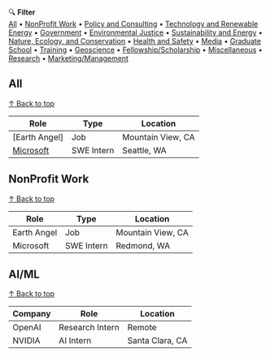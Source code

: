 🔍 **Filter**  
[All](#all) • [NonProfit Work](#nonprofit) • [Policy and Consulting](#policy) • [Technology and Renewable Energy](#tech) • [Government](#government) • [Environmental Justice](#justice) • [Sustainability and Energy](#susenergy) • [Nature, Ecology, and Conservation](#nature) • [Health and Safety](#safety) • [Media](#media) • [Graduate School](#school) • [Training](#training) • [Geoscience](#geo) • [Fellowship/Scholarship](#scholar) • [Miscellaneous](#mis) • [Research](#research) • [Marketing/Management](#marketing)

<a id="all"></a>
## All
[↑ Back to top](#top)

| Role | Type | Location | 
|---------|------|----------|
| [Earth Angel] | Job | Mountain View, CA |
| [Microsoft](#microsoft) | SWE Intern | Seattle, WA |

<a id="nonprofit"></a>
## NonProfit Work
[↑ Back to top](#top)

| Role | Type | Location |
|---------|------|----------|
| Earth Angel | Job | Mountain View, CA |
| Microsoft | SWE Intern | Redmond, WA |

<a id="aiml"></a>
## AI/ML
[↑ Back to top](#top)

| Company | Role | Location |
|---------|------|----------|
| OpenAI | Research Intern | Remote |
| NVIDIA | AI Intern | Santa Clara, CA |

<a id="top"></a> <!-- This anchor at the bottom makes the "Back to top" links work -->

